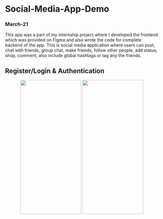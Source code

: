 # Social-Media-App-Demo

### March-21 

  This app was a part of my internship project where I developed the frontend which was provided on Figma and also wrote the code for complete backend of the app.
  This is social media application where users can post, chat with friends, group chat, make friends, follow other people, add status, shop, comment, also include global hashtags or tag any the friends.

 ## Register/Login & Authentication
 <p align="center">
<img src="https://user-images.githubusercontent.com/76784857/164889691-320a3cfb-4ba4-47bf-b2fb-e63b95dfae42.mp4" width="200" height="440">
<img src="https://user-images.githubusercontent.com/76784857/164889703-a0884bf6-3566-43de-a8b2-8e70c4c3119c.mp4" width="200" height="440">
 </p>



